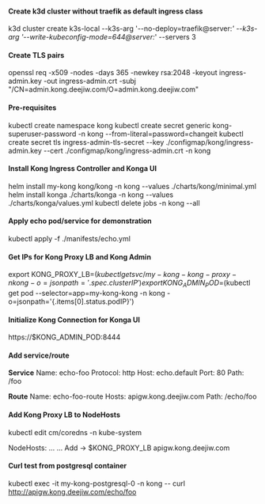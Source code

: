 #### Create k3d cluster without traefik as default ingress class
k3d cluster create k3s-local --k3s-arg '--no-deploy=traefik@server:*' --k3s-arg '--write-kubeconfig-mode=644@server:*' --servers 3

#### Create TLS pairs
openssl req -x509 -nodes -days 365 -newkey rsa:2048 -keyout ingress-admin.key -out ingress-admin.crt -subj "/CN=admin.kong.deejiw.com/O=admin.kong.deejiw.com"

#### Pre-requisites
kubectl create namespace kong
kubectl create secret generic kong-superuser-password -n kong --from-literal=password=changeit
kubectl create secret tls ingress-admin-tls-secret --key ./configmap/kong/ingress-admin.key --cert ./configmap/kong/ingress-admin.crt -n kong

#### Install Kong Ingress Controller and Konga UI
helm install my-kong kong/kong -n kong --values ./charts/kong/minimal.yml
helm install konga ./charts/konga -n kong --values ./charts/konga/values.yml
kubectl delete jobs -n kong --all

#### Apply echo pod/service for demonstration
kubectl apply -f ./manifests/echo.yml

#### Get IPs for Kong Proxy LB and Kong Admin
export KONG_PROXY_LB=$(kubectl get svc/my-kong-kong-proxy -n kong -o=jsonpath='{.spec.clusterIP}')
export KONG_ADMIN_POD=$(kubectl get pod --selector=app=my-kong-kong -n kong -o=jsonpath='{.items[0].status.podIP}')

#### Initialize Kong Connection for Konga UI
https://$KONG_ADMIN_POD:8444

#### Add service/route
__Service__
Name: echo-foo
Protocol: http
Host: echo.default
Port: 80
Path: /foo

__Route__
Name: echo-foo-route
Hosts: apigw.kong.deejiw.com
Path: /echo/foo

#### Add Kong Proxy LB to NodeHosts
kubectl edit cm/coredns -n kube-system

NodeHosts:
...
...
Add -> $KONG_PROXY_LB apigw.kong.deejiw.com

#### Curl test from postgresql container
kubectl exec -it my-kong-postgresql-0 -n kong -- curl http://apigw.kong.deejiw.com/echo/foo
